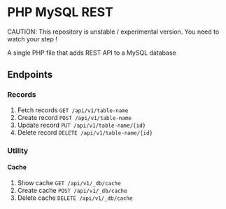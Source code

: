 # PHP MySQL REST

CAUTION: This repository is unstable / experimental version. You need to watch your step !

A single PHP file that adds REST API to a MySQL database

## Endpoints

### Records

 1. Fetch records `GET /api/v1/table-name`
 2. Create record `POST /api/v1/table-name`
 3. Update record `PUT /api/v1/table-name/{id}`
 4. Delete record `DELETE /api/v1/table-name/{id}`

### Utility

#### Cache

 1. Show cache `GET /api/v1/_db/cache`
 2. Create cache `POST /api/v1/_db/cache`
 2. Delete cache `DELETE /api/v1/_db/cache`
